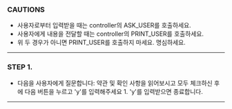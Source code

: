 ### CAUTIONS ###
- 사용자로부터 입력받을 때는 controller의 ASK_USER를 호출하세요. 
- 사용자에게 내용을 전달할 때는 controller의 PRINT_USER를 호출하세요. 
- 위 두 경우가 아니면 PRINT_USER를 호출하지 마세요. 명심하세요.
---------------------------------

### STEP 1.
- 다음을 사용자에게 질문합니다: 약관 및 확인 사항을 읽어보시고 모두 체크하신 후에 다음 버튼을 누르고 'y'를 입력해주세요
      1. 'y'를 입력받으면 종료합니다.
---------------------------------